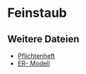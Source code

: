 # Feinstaub

## Weitere Dateien

 - [Pflichtenheft](https://tbseins-my.sharepoint.com/:w:/g/personal/daniel_bohr_students_tbs1_de/EeOSkD_OuYdIqEbE6hQKAGQBkUsFMQb_vV5iZyskZQEjbA?e=bTcMnr)
 - [ER- Modell]( https://miro.com/app/board/uXjVNyjQOU8=/?share_link_id=811395859454)